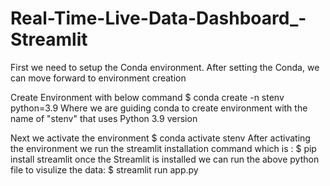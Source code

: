 # Real-Time-Live-Data-Dashboard_-Streamlit

First we need to setup the Conda environment. After setting the Conda, we can move forward to environment creation

Create Environment with below command
$ conda create -n stenv python=3.9
Where we are guiding conda to create environment with the name of "stenv" that uses Python 3.9 version

Next we activate the environment
$ conda activate stenv
After activating the environment we run the streamlit installation command which is :
$ pip install streamlit
once the Streamlit is installed we can run the above python file to visulize the data:
$ streamlit run app.py
